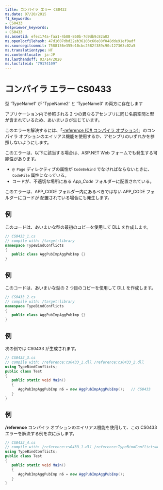 ```yaml
---
title: コンパイラ エラー CS0433
ms.date: 07/20/2015
f1_keywords:
- CS0433
helpviewer_keywords:
- CS0433
ms.assetid: efec174a-faa1-4b88-860b-7d9db9c82a02
ms.openlocfilehash: 47d1607dbd22eb36103c60e80f048dde91ef9adf
ms.sourcegitcommit: 7588136e355e10cbc2582f389c90c127363c02a5
ms.translationtype: HT
ms.contentlocale: ja-JP
ms.lasthandoff: 03/14/2020
ms.locfileid: "79174109"
---
```

# <a name="compiler-error-cs0433"></a>コンパイラ エラー CS0433
型 'TypeName1' が 'TypeName2' と 'TypeName3' の両方に存在します  
  
 アプリケーション内で参照される 2 つの異なるアセンブリに同じ名前空間と型が含まれているため、あいまいさが生じています。  
  
 このエラーを解決するには、「[-reference (C# コンパイラ オプション)](../compiler-options/reference-compiler-option.md)」のコンパイラ オプションのエイリアス機能を使用するか、アセンブリのいずれかを参照しないようにします。  

このエラーは、以下に該当する場合は、ASP.NET Web フォームでも発生する可能性があります。

* `@ Page` ディレクティブの属性が `CodeBehind` でなければならないときに、`CodeFile` 属性になっている。
* コードが、不適切な場所にある *App_Code* フォルダーに配置されている。

 このエラーは、APP_CODE フォルダー内にあるべきではない APP_CODE フォルダーにコードが 配置されている場合にも発生します。
  
## <a name="example"></a>例  
 このコードは、あいまいな型の最初のコピーを使用して DLL を作成します。  
  
```csharp  
// CS0433_1.cs  
// compile with: /target:library  
namespace TypeBindConflicts
{  
   public class AggPubImpAggPubImp {}  
}  
```  
  
## <a name="example"></a>例  
 このコードは、あいまいな型の 2 つ目のコピーを使用して DLL を作成します。  
  
```csharp  
// CS0433_2.cs  
// compile with: /target:library  
namespace TypeBindConflicts
{  
   public class AggPubImpAggPubImp {}  
}  
```  
  
## <a name="example"></a>例  
 次の例では CS0433 が生成されます。  
  
```csharp  
// CS0433_3.cs  
// compile with: /reference:cs0433_1.dll /reference:cs0433_2.dll  
using TypeBindConflicts;  
public class Test
{  
   public static void Main()
   {  
      AggPubImpAggPubImp n6 = new AggPubImpAggPubImp();   // CS0433  
   }  
}  
```  
  
## <a name="example"></a>例  
 **/reference** コンパイラ オプションのエイリアス機能を使用して、この CS0433 エラーを解決する例を次に示します。  
  
```csharp  
// CS0433_4.cs  
// compile with: /reference:cs0433_1.dll /reference:TypeBindConflicts=cs0433_2.dll  
using TypeBindConflicts;  
public class Test
{  
   public static void Main()
   {  
      AggPubImpAggPubImp n6 = new AggPubImpAggPubImp();  
   }  
}  
```
